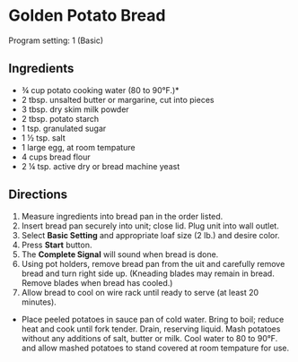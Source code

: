 # Golden Potato Bread
Program setting: 1 (Basic)

## Ingredients
 * ¾ cup potato cooking water (80 to 90°F.)*
 * 2 tbsp. unsalted butter or margarine, cut into pieces
 * 3 tbsp. dry skim milk powder
 * 2 tbsp. potato starch
 * 1 tsp. granulated sugar
 * 1 ½ tsp. salt
 * 1 large egg, at room tempature
 * 4 cups bread flour
 * 2 ¼ tsp. active dry or bread machine yeast

## Directions
1. Measure ingredients into bread pan in the order listed.
2. Insert bread pan securely into unit; close lid. Plug unit into wall outlet.
3. Select **Basic Setting** and appropriate loaf size (2 lb.) and desire color.
4. Press **Start** button.
5. The **Complete Signal** will sound when bread is done.
6. Using pot holders, remove bread pan from the uit and carefully remove bread and turn right side up. (Kneading blades may remain in bread. Remove blades when bread has cooled.)
7. Allow bread to cool on wire rack until ready to serve (at least 20 minutes).

* Place peeled potatoes in sauce pan of cold water. Bring to boil; reduce heat and cook until fork tender. Drain, reserving liquid. Mash potatoes without any additions of salt, butter or milk. Cool water to 80 to 90°F. and allow mashed potatoes to stand covered at room tempature for use.
